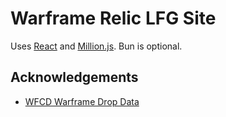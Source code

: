 # Warframe Relic LFG Site

Uses [React](https://react.dev/) and [Million.js](https://million.dev/). Bun is optional.

## Acknowledgements

- [WFCD Warframe Drop Data](https://github.com/WFCD/warframe-drop-data#api-endpoints)
